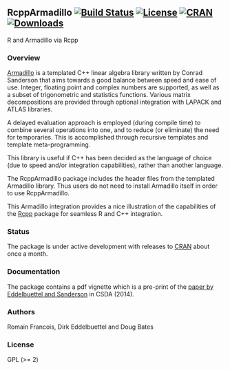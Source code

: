 
## RcppArmadillo [![Build Status](https://travis-ci.org/RcppCore/RcppArmadillo.svg)](https://travis-ci.org/RcppCore/RcppArmadillo) [![License](https://img.shields.io/badge/license-GPL%20%28%3E=%202%29-brightgreen.svg?style=flat)](https://www.gnu.org/licenses/gpl-2.0.html) [![CRAN](https://www.r-pkg.org/badges/version/RcppArmadillo)](https://cran.r-project.org/package=RcppArmadillo) [![Downloads](https://cranlogs.r-pkg.org/badges/RcppArmadillo?color=brightgreen)](https://www.r-pkg.org/pkg/RcppArmadillo)

R and Armadillo via Rcpp

### Overview

[Armadillo](http://arma.sf.net) is a templated C++ linear algebra library
written by Conrad Sanderson that aims towards a good balance between speed and ease of use. Integer,
floating point and complex numbers are supported, as well as a subset of
trigonometric and statistics functions. Various matrix decompositions are
provided through optional integration with LAPACK and ATLAS libraries.
 
A delayed evaluation approach is employed (during compile time) to combine 
several operations into one, and to reduce (or eliminate) the need for 
temporaries. This is accomplished through recursive templates and template 
meta-programming.   

This library is useful if C++ has been decided as the language of choice 
(due to speed and/or integration capabilities), rather than another language.

The RcppArmadillo package includes the header files from the templated
Armadillo library. Thus users do not need to install Armadillo itself in
order to use RcppArmadillo. 
 
This Armadillo integration provides a nice illustration of the 
capabilities of the [Rcpp](http://www.rcpp.org) package for seamless R and
C++ integration. 

### Status

The package is under active development with releases to
[CRAN](https://cran.r-project.org) about once a month.

### Documentation

The package contains a pdf vignette which is a pre-print of the [paper by
Eddelbuettel and Sanderson](http://dx.doi.org/10.1016/j.csda.2013.02.005) 
in CSDA (2014).

### Authors

Romain Francois, Dirk Eddelbuettel and Doug Bates

### License

GPL (>= 2)
